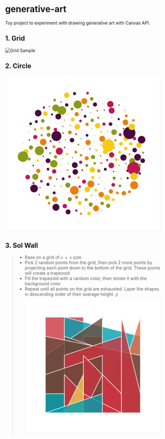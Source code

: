 # generative-art
Toy project to experiment with drawing generative art with Canvas API.

## 1. Grid
![Grid Sample](/samples/grid.png?raw=true "Grid Sample")

## 2. Circle
![Circle Sample](/samples/circle.png?raw=true "Circle Sample")

## 3. Sol Wall 
> - Base on a grid of `n x n` size.
> - Pick 2 random points from the grid, then pick 2 more points by projecting each point down to the bottom of the grid. These points will create a trapezoid
> - Fill the trapezoid with a random color, then stroke it with the background color
> - Repeat until all points on the grid are exhausted. Layer the shapes in descending order of their average height.
y
![Sol Wall Sample](/samples/solwall.png?raw=true "Sol Wall Sample")
